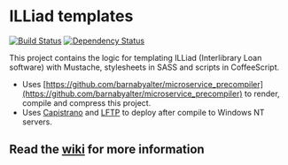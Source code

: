 # ILLiad templates

[![Build Status](http://jenkins.library.nyu.edu/buildStatus/icon?job=ILLiad_Production_Deploy)](http://jenkins.library.nyu.edu:8080/view/ILLiad/job/ILLiad_Production_Deploy/)
[![Dependency Status](https://gemnasium.com/NYULibraries/illiad-templates.png)](https://gemnasium.com/NYULibraries/illiad-templates)

This project contains the logic for templating ILLiad (Interlibrary Loan software) with Mustache, stylesheets in SASS and scripts in CoffeeScript.

* Uses [https://github.com/barnabyalter/microservice_precompiler](https://github.com/barnabyalter/microservice_precompiler) to render, compile and compress this project.
* Uses [Capistrano](https://github.com/capistrano/capistrano) and [LFTP](http://lftp.yar.ru/) to deploy after compile to Windows NT servers.

## Read the [wiki](/NYULibraries/illiad-templates/wiki) for more information
